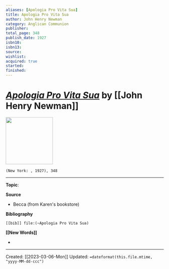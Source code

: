 ```yaml
---
aliases: [Apologia Pro Vita Sua]
title: Apologia Pro Vita Sua
author: John Henry Newman
category: Anglican Communion
publisher: 
total_page: 348
publish_date: 1927
isbn10: 
isbn13: 
source: 
wishlist: 
acquired: true
started: 
finished: 
---
```

# *[Apologia Pro Vita Sua]()* by [[John Henry Newman]]

<img src="http://books.google.com/books/content?id=UcczAAAAMAAJ&printsec=frontcover&img=1&zoom=1&edge=curl&source=gbs_api" width=150>

`(New York: , 1927), 348`



--- 
**Topic**: 

**Source**
- Becca (from Karen's bookstore)

**Bibliography**

```query
[[bib]] file:(~Apologia Pro Vita Sua)
```
 

**[[New Words]]**

- 

---
Created: [[2023-03-06-Mon]]
Updated: `=dateformat(this.file.mtime, "yyyy-MM-dd-ccc")`